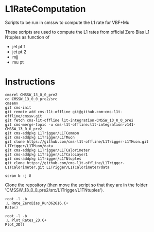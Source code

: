 # L1RateComputation
Scripts to be run in cmssw to compute the L1 rate for VBF+Mu

These scripts are used to compute the L1 rates from official Zero Bias L1 Ntuples as function of
- jet pt 1
- jet pt 2
- mjj
- mu pt

# Instructions

    cmsrel CMSSW_13_0_0_pre2
    cd CMSSW_13_0_0_pre2/src
    cmsenv
    git cms-init
    git remote add cms-l1t-offline git@github.com:cms-l1t-offline/cmssw.git
    git fetch cms-l1t-offline l1t-integration-CMSSW_13_0_0_pre2
    git cms-merge-topic -u cms-l1t-offline:l1t-integration-v141-CMSSW_13_0_0_pre2
    git cms-addpkg L1Trigger/L1TCommon
    git cms-addpkg L1Trigger/L1TMuon
    git clone https://github.com/cms-l1t-offline/L1Trigger-L1TMuon.git L1Trigger/L1TMuon/data
    git cms-addpkg L1Trigger/L1TCalorimeter
    git cms-addpkg L1Trigger/L1TCaloLayer1
    git cms-addpkg L1Trigger/L1TNtuples
    git clone https://github.com/cms-l1t-offline/L1Trigger-L1TCalorimeter.git L1Trigger/L1TCalorimeter/data

    scram b -j 8

Clone the repository (then move the script so that they are in the folder 'CMSSW_13_0_0_pre2/src/L1Trigger/L1TNtuples').

    root -l -b 
    .L Rate_ZeroBias_Run362616.C+
    Rate()

    root -l -b 
    .L Plot_Rates_2D.C+
    Plot_2D()